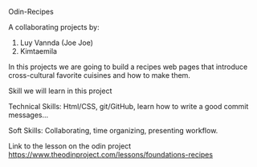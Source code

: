 Odin-Recipes 

A collaborating projects by:
1. Luy Vannda (Joe Joe)
2. Kimtaemila

In this projects we are going to build a recipes web pages that introduce cross-cultural favorite cuisines and how to make them.

Skill we will learn in this project

Technical Skills: Html/CSS, git/GitHub, learn how to write a good commit messages...

Soft Skills: Collaborating, time organizing, presenting workflow. 

Link to the lesson on the odin project
https://www.theodinproject.com/lessons/foundations-recipes

